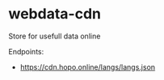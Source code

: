# webdata-cdn

Store for usefull data online

Endpoints: 
- https://cdn.hopo.online/langs/langs.json